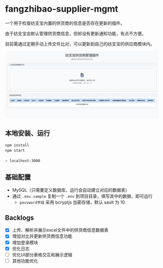 # fangzhibao-supplier-mgmt

一个用于检查纺支宝内置的供货商的信息是否存在更新的插件。

由于纺支宝会默认管理供货商信息，但却没有更新通知功能，有点不方便。

目前需通过定期手动上传文件比对，可以更新到自己的纺支宝的供应商模块内。

![](screenshot.png)

## 本地安装、运行

```sh
npm install
npm start

> localhost:3000
```

## 基础配置

- MySQL（只需要定义数据库，运行会自动建立对应的数据表）
- 通过 ``` .env.sample ``` 复制一个 ``` .env ``` 到项目目录，填写其中的数据，即可运行
	- ``` password字段 ``` 采用 bcryptjs 加密存储，默认 sault 为 10

## Backlogs

- [x] 上传、解析并展示excel文件中的供货商信息数据表
- [x] 增加对比并更新供货商信息功能
- [x] 增加登录模块
- [x] 优化日志
- [ ] 优化UI部分表格交互和展示逻辑
- [ ] 其他功能优化